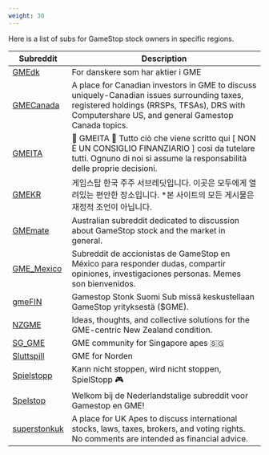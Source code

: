 ```yaml
---
weight: 30
---
```


Here is a list of subs for GameStop stock owners in specific regions.

| Subreddit | Description |
|---|---|
| [GMEdk](https://www.reddit.com/r/GMEdk/) | For danskere som har aktier i GME |
| [GMECanada](https://www.reddit.com/r/GMECanada/) | A place for Canadian investors in GME to discuss uniquely-Canadian issues surrounding taxes, registered holdings (RRSPs, TFSAs), DRS with Computershare US, and general Gamestop Canada topics. |
| [GMEITA](https://www.reddit.com/r/GMEITA/) | 💎 GMEITA 💎 Tutto ciò che viene scritto qui [ NON È UN CONSIGLIO FINANZIARIO ] così da tutelare tutti. Ognuno di noi si assume la responsabilità delle proprie decisioni. |
| [GMEKR](https://www.reddit.com/r/GMEKR/) | 게임스탑 한국 주주 서브레딧입니다. 이곳은 모두에게 열려있는 편안한 장소입니다. *본 사이트의 모든 게시물은 재정적 조언이 아닙니다. |
| [GMEmate](https://www.reddit.com/r/GMEmate/) | Australian subreddit dedicated to discussion about GameStop stock and the market in general. |
| [GME_Mexico](https://www.reddit.com/r/GME_Mexico/) | Subreddit de accionistas de GameStop en México para responder dudas, compartir opiniones, investigaciones personas. Memes son bienvenidos. |
| [gmeFIN](https://www.reddit.com/r/gmeFIN/) | Gamestop Stonk Suomi Sub missä keskustellaan GameStop yrityksestä ($GME). |
| [NZGME](https://www.reddit.com/r/NZGME/) | Ideas, thoughts, and collective solutions for the GME-centric New Zealand condition. |
| [SG_GME](https://www.reddit.com/r/SG_GME/) | GME community for Singapore apes 🇸🇬 |
| [Sluttspill](https://www.reddit.com/r/Sluttspill/) | GME for Norden |
| [Spielstopp](https://www.reddit.com/r/Spielstopp/) | Kann nicht stoppen, wird nicht stoppen, SpielStopp 🎮 |
| [Spelstop](https://www.reddit.com/r/Spelstop/) | Welkom bij de Nederlandstalige subreddit voor Gamestop en GME! |
| [superstonkuk](https://www.reddit.com/r/superstonkuk/) | A place for UK Apes to discuss international stocks, laws, taxes, brokers, and voting rights. No comments are intended as financial advice. |
